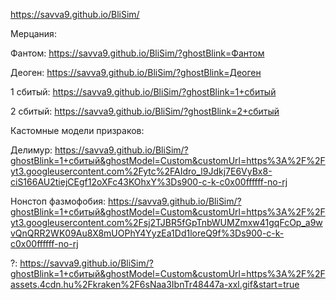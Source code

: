 https://savva9.github.io/BliSim/


Мерцания:

  Фантом: https://savva9.github.io/BliSim/?ghostBlink=Фантом
  
  Деоген: https://savva9.github.io/BliSim/?ghostBlink=Деоген
  
  1 сбитый: https://savva9.github.io/BliSim/?ghostBlink=1+сбитый
  
  2 сбитый: https://savva9.github.io/BliSim/?ghostBlink=2+сбитый


Кастомные модели призраков:

  Делимур: https://savva9.github.io/BliSim/?ghostBlink=1+сбитый&ghostModel=Custom&customUrl=https%3A%2F%2Fyt3.googleusercontent.com%2Fytc%2FAIdro_l9Jdkj7E6VyBx8-ciS166AU2tiejCEgf12oXFc43KOhxY%3Ds900-c-k-c0x00ffffff-no-rj
  
  Нонстоп фазмофобия: https://savva9.github.io/BliSim/?ghostBlink=1+сбитый&ghostModel=Custom&customUrl=https%3A%2F%2Fyt3.googleusercontent.com%2Fsj2TJBR5fGpTnbWUMZmxw41gqFcOp_a9wvQnQRR2WK09Au8X8mUOPhY4YyzEa1Dd1loreQ9f%3Ds900-c-k-c0x00ffffff-no-rj
  
  ?: https://savva9.github.io/BliSim/?ghostBlink=1+сбитый&ghostModel=Custom&customUrl=https%3A%2F%2Fassets.4cdn.hu%2Fkraken%2F6sNaa3IbnTr48447a-xxl.gif&start=true

